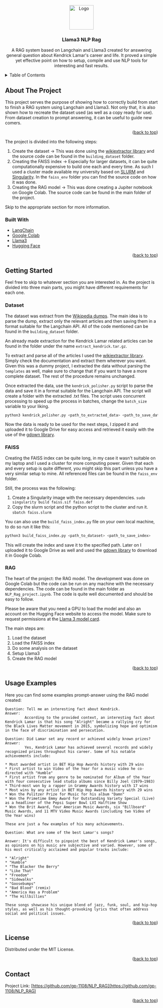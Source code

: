 <!-- Improved compatibility of back to top link: See: https://github.com/othneildrew/Best-README-Template/pull/73 -->
<a name="readme-top"></a>
<!-- PROJECT SHIELDS -->


<!-- PROJECT LOGO -->
<br />
<div align="center">
    <a href="https://github.com/gp-1108/NLP_RAG">
        <img src="images/lamar_ai.jpg" alt="Logo" width="80" height="80">
    </a>

<h3 align="center">Llama3 NLP Rag</h3>

<p align="center" width="300px">
    A RAG system based on Langchain and Llama3 created for answering general question about Kendrick Lamar's career and life.
    It proved a simple yet effective point on how to setup, compile and use NLP tools for interesting and fast results.
</p>
</div>



<!-- TABLE OF CONTENTS -->
<details>
  <summary>Table of Contents</summary>
  <ol>
    <li>
      <a href="#about-the-project">About The Project</a>
      <ul>
        <li><a href="#built-with">Built With</a></li>
      </ul>
    </li>
    <li>
      <a href="#getting-started">Getting Started</a>
      <ul>
        <li><a href="#dataset">Building the dataset</a></li>
        <li><a href="#faiss">Creating the index</a></li>
        <li><a href="#rag">Creating the RAG model</a></li>
      </ul>
    </li>
  </ol>
</details>



<!-- ABOUT THE PROJECT -->
## About The Project

This project serves the purpose of showing how to correctly build from start to finish a RAG system using Langchain and Llama3.
Not only that, it is also shown how to recreate the dataset used (as well as a copy ready for use).
From dataset creation to prompt answering, it can be useful to guide new comers.

<p align="right">(<a href="#readme-top">back to top</a>)</p>

The project is divided into the following steps:
1. Create the dataset -> This was done using the [wikiextractor library](https://github.com/attardi/wikiextractor) and the source code can be found in the `building_dataset` folder.
2. Creating the FAISS index -> Especially for larger datasets, it can be quite computationally expensive to build one each and every time. As such I used a cluster made available my university based on [SLURM](https://slurm.schedmd.com/overview.html) and [Singularity](https://docs.sylabs.io/guides/latest/user-guide/). In the `faiss_env` folder you can find the source code on how it was done.
3. Creating the RAG model -> This was done creating a Jupiter notebook on Google Colab. The source code can be found in the main folder of the project.

Skip to the appropriate section for more information.

### Built With

* [LangChain](https://www.langchain.com/)
* [Google Colab](https://colab.research.google.com/)
* [Llama3](https://llama.meta.com/llama3/)
* [Hugging Face](https://huggingface.co/)

<p align="right">(<a href="#readme-top">back to top</a>)</p>



<!-- GETTING STARTED -->
## Getting Started
Feel free to skip to whatever section you are interested in.
As the project is divided into three main parts, you might have different requirements for each one.

### Dataset
The dataset was extract from the [Wikipedia dumps](https://dumps.wikimedia.org/). The main idea is to parse the dump, extract only the relevant articles and then saving them in a format suitable for the Langchain API. All of the code mentioned can be found in the `building_dataset` folder.

An already made extraction for the Kendrick Lamar related articles can be found in the folder under the name `extract_kendrick.tar.gz`.

To extract and parse all of the articles I used the [wikiextractor library](https://github.com/attardi/wikiextractor). Simply check the documentation and extract them wherever you want. Given this was a dummy project, I extracted the data without parsing the `templates` as well, make sure to change that if you want to have a more complete dataset. The rest of the procedure remains unchanged.

Once extracted the data, use the `kendrick_polisher.py` script to parse the data and save it in a format suitable for the Langchain API. The script will create a folder with the extracted .txt files. The script uses concurrent processing to speed up the process in batches, change the `batch_size` variable to your liking.
```sh
python3 kendrick_polisher.py <path_to_extracted_data> <path_to_save_data> <batch_size>
```

Now the data is ready to be used for the next steps, I zipped it and uploaded it to Google Drive for easy access and retrieved it easily with the use of the [gdown library](https://github.com/wkentaro/gdown).

### FAISS
Creating the FAISS index can be quite long, in my case it wasn't suitable on my laptop and I used a cluster for more computing power. Given that each and every setup is quite different, you might skip this part unless you have a very similar setup to mine.
All referenced files can be found in the `faiss_env` folder.

Still, the process was the following:
1. Create a Singularity image with the necessary dependencies. `sudo singularity build faiss.sif faiss.def`
2. Copy the slurm script and the python script to the cluster and run it. `sbatch faiss.slurm`

You can also use the `build_faiss_index.py` file on your own local machine, to do so run it like this:
```sh
python3 build_faiss_index.py <path_to_dataset> <path_to_save_index>
```

This will create the index and save it to the specified path. Later on I uploaded it to Google Drive as well and used the [gdown library](https://github.com/wkentaro/gdown) to download it in Google Colab.


### RAG
The heart of the project: the RAG model. The development was done on Google Colab but the code can be run on any machine with the necessary dependencies. The code can be found in the main folder as `NLP_Rag_project.ipynb`.
The code is quite well documented and should be easy to follow.

Please be aware that you need a GPU to load the model and also an account on the Hugging Face website to access the model. Make sure to request permissions at the [Llama 3 model card](https://huggingface.co/meta-llama/Meta-Llama-3-8B-Instruct).

The main steps are:
1. Load the dataset
2. Load the FAISS index
3. Do some analysis on the dataset
4. Setup Llama3
5. Create the RAG model

<p align="right">(<a href="#readme-top">back to top</a>)</p>



<!-- USAGE EXAMPLES -->
## Usage Examples
Here you can find some examples prompt-answer using the RAG model created:

```text
Question: Tell me an interesting fact about Kendrick.
Answer: 
         According to the provided context, an interesting fact about Kendrick Lamar is that his song "Alright" became a rallying cry for the Black Lives Matter movement in 2015, symbolizing hope and optimism in the face of discrimination and persecution.
```

```text
Question: Did Lamar set any record or achieved widely known prizes?
Answer: 
         Yes, Kendrick Lamar has achieved several records and widely recognized prizes throughout his career. Some of his notable achievements include:

* Most awarded artist in BET Hip Hop Awards history with 29 wins
* First artist to win Video of the Year for a music video he co-directed with "Humble"
* First artist from any genre to be nominated for Album of the Year with four consecutive lead studio albums since Billy Joel (1979–1983)
* Third-most won by a rapper in Grammy Awards history with 17 wins
* Most wins by any artist in BET Hip Hop Awards history with 29 wins
* Won the Pulitzer Prize for Music for his album "Damn"
* Won the Primetime Emmy Award for Outstanding Variety Special (Live) as a headliner of the Pepsi Super Bowl LVI Halftime Show
* Won the Brit Award, four American Music Awards, six "Billboard" Music Awards, and 11 MTV Video Music Awards (including two Video of the Year wins)

These are just a few examples of his many achievements.
```

```text
Question: What are some of the best Lamar's songs?

Answer: It's difficult to pinpoint the best of Kendrick Lamar's songs, as opinions on his music are subjective and varied. However, some of his most critically acclaimed and popular tracks include:

* "Alright"
* "Humble"
* "The Blacker the Berry"
* "Like That"
* "Freedom"
* "Sidewalks"
* "Goosebumps"
* "Bad Blood" (remix)
* "America Has a Problem"
* "The Hillbillies"

These songs showcase his unique blend of jazz, funk, soul, and hip-hop styles, as well as his thought-provoking lyrics that often address social and political issues.
```

<p align="right">(<a href="#readme-top">back to top</a>)</p>



<!-- LICENSE -->
## License

Distributed under the MIT License.

<p align="right">(<a href="#readme-top">back to top</a>)</p>



<!-- CONTACT -->
## Contact

Project Link: [https://github.com/gp-1108/NLP_RAG](https://github.com/gp-1108/NLP_RAG)

<p align="right">(<a href="#readme-top">back to top</a>)</p>
